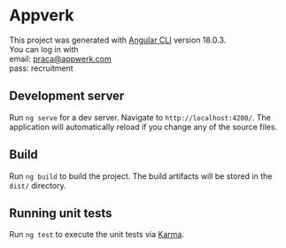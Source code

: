 # Appverk

This project was generated with [Angular CLI](https://github.com/angular/angular-cli) version 18.0.3.\
You can log in with \
email: praca@appwerk.com\
pass: recruitment

## Development server

Run `ng serve` for a dev server. Navigate to `http://localhost:4200/`. The application will automatically reload if you change any of the source files.

## Build

Run `ng build` to build the project. The build artifacts will be stored in the `dist/` directory.

## Running unit tests

Run `ng test` to execute the unit tests via [Karma](https://karma-runner.github.io).
